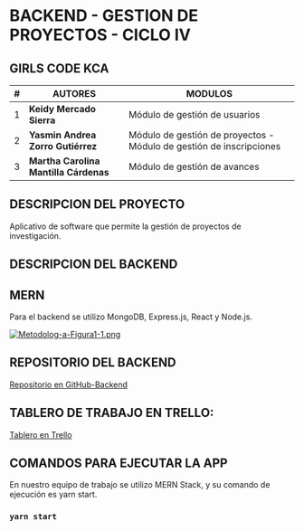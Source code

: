 # **BACKEND - GESTION DE PROYECTOS - CICLO IV**
## **GIRLS CODE KCA**

| **#**|**AUTORES** | **MODULOS** |
| ---|---| --- |
| 1 |**Keidy Mercado Sierra**  | Módulo de gestión de usuarios |
| 2 |**Yasmin Andrea Zorro Gutiérrez**  | Módulo de gestión de proyectos - Módulo de gestión de inscripciones |
| 3 |**Martha Carolina Mantilla Cárdenas**  | Módulo de gestión de avances |

## **DESCRIPCION DEL PROYECTO**
Aplicativo de software que permite la gestión de proyectos de investigación. 

## **DESCRIPCION DEL BACKEND**
## MERN
Para el backend se utilizo MongoDB, Express.js, React y Node.js.

[![Metodolog-a-Figura1-1.png](https://i.postimg.cc/SsVnNnsm/Metodolog-a-Figura1-1.png)](https://postimg.cc/k66JTXKH)

## **REPOSITORIO DEL BACKEND**
[Repositorio en GitHub-Backend](https://github.com/GirlsCodeKCA/back_project_girlscodekca)

## TABLERO DE TRABAJO EN TRELLO:
[Tablero en Trello](https://trello.com/b/E8PLlLxf/website-to-manage-research-projects)

## **COMANDOS PARA EJECUTAR LA APP**
En nuestro equipo de trabajo se utilizo MERN Stack, y su comando de ejecución es yarn start.

### `yarn start`

